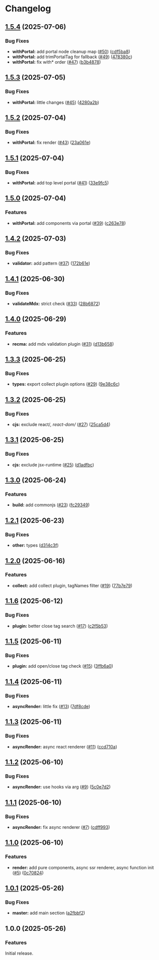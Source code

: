 # Changelog

## [1.5.4](https://github.com/diplodoc-platform/mdx-extension/compare/v1.5.3...v1.5.4) (2025-07-06)


### Bug Fixes

* **withPortal:** add portal node cleanup map ([#50](https://github.com/diplodoc-platform/mdx-extension/issues/50)) ([cdf5ba8](https://github.com/diplodoc-platform/mdx-extension/commit/cdf5ba819458982cfa1bab3e157b21541ed208a4))
* **withPortal:** add trimPortalTag for fallback ([#49](https://github.com/diplodoc-platform/mdx-extension/issues/49)) ([478380c](https://github.com/diplodoc-platform/mdx-extension/commit/478380c037682d6b689f9545527a62b65ef48f9a))
* **withPortal:** fix with* order ([#47](https://github.com/diplodoc-platform/mdx-extension/issues/47)) ([b3b4878](https://github.com/diplodoc-platform/mdx-extension/commit/b3b4878ac453a06fd336f767b1fb9f916c57651d))

## [1.5.3](https://github.com/diplodoc-platform/mdx-extension/compare/v1.5.2...v1.5.3) (2025-07-05)


### Bug Fixes

* **withPortal:** little changes ([#45](https://github.com/diplodoc-platform/mdx-extension/issues/45)) ([4280a2b](https://github.com/diplodoc-platform/mdx-extension/commit/4280a2b4d7eeca0b8b1bf3b9a08f803ea4224160))

## [1.5.2](https://github.com/diplodoc-platform/mdx-extension/compare/v1.5.1...v1.5.2) (2025-07-04)


### Bug Fixes

* **withPortal:** fix render ([#43](https://github.com/diplodoc-platform/mdx-extension/issues/43)) ([23a061e](https://github.com/diplodoc-platform/mdx-extension/commit/23a061e6dba043700dd8b68e482b750ddab727be))

## [1.5.1](https://github.com/diplodoc-platform/mdx-extension/compare/v1.5.0...v1.5.1) (2025-07-04)


### Bug Fixes

* **withPortal:** add top level portal ([#41](https://github.com/diplodoc-platform/mdx-extension/issues/41)) ([33e9fc5](https://github.com/diplodoc-platform/mdx-extension/commit/33e9fc585055312d2a1c02e7327b75ea98d5d768))

## [1.5.0](https://github.com/diplodoc-platform/mdx-extension/compare/v1.4.2...v1.5.0) (2025-07-04)


### Features

* **withPortal:** add components via portal ([#39](https://github.com/diplodoc-platform/mdx-extension/issues/39)) ([c263e78](https://github.com/diplodoc-platform/mdx-extension/commit/c263e78f8e671855ff228259917e92539ad025b1))

## [1.4.2](https://github.com/diplodoc-platform/mdx-extension/compare/v1.4.1...v1.4.2) (2025-07-03)


### Bug Fixes

* **validator:** add pattern ([#37](https://github.com/diplodoc-platform/mdx-extension/issues/37)) ([172b61e](https://github.com/diplodoc-platform/mdx-extension/commit/172b61e548256396b43c2c38b1af9e500185921b))

## [1.4.1](https://github.com/diplodoc-platform/mdx-extension/compare/v1.4.0...v1.4.1) (2025-06-30)


### Bug Fixes

* **validateMdx:** strict check ([#33](https://github.com/diplodoc-platform/mdx-extension/issues/33)) ([28b6872](https://github.com/diplodoc-platform/mdx-extension/commit/28b6872a96ecada297f42c978a041054cac6cbb0))

## [1.4.0](https://github.com/diplodoc-platform/mdx-extension/compare/v1.3.3...v1.4.0) (2025-06-29)


### Features

* **recma:** add mdx validation plugin ([#31](https://github.com/diplodoc-platform/mdx-extension/issues/31)) ([d13b658](https://github.com/diplodoc-platform/mdx-extension/commit/d13b658cd102b16ad1ee40d96767548267648f17))

## [1.3.3](https://github.com/diplodoc-platform/mdx-extension/compare/v1.3.2...v1.3.3) (2025-06-25)


### Bug Fixes

* **types:** export collect plugin options ([#29](https://github.com/diplodoc-platform/mdx-extension/issues/29)) ([9e38c6c](https://github.com/diplodoc-platform/mdx-extension/commit/9e38c6cc4828bc5ec7a7adb81198b744fc137c77))

## [1.3.2](https://github.com/diplodoc-platform/mdx-extension/compare/v1.3.1...v1.3.2) (2025-06-25)


### Bug Fixes

* **cjs:** exclude react/*, react-dom/* ([#27](https://github.com/diplodoc-platform/mdx-extension/issues/27)) ([25ca5d4](https://github.com/diplodoc-platform/mdx-extension/commit/25ca5d4fec51c4cf052814fc2cb4ba943aa53d00))

## [1.3.1](https://github.com/diplodoc-platform/mdx-extension/compare/v1.3.0...v1.3.1) (2025-06-25)


### Bug Fixes

* **cjs:** exclude jsx-runtime ([#25](https://github.com/diplodoc-platform/mdx-extension/issues/25)) ([d1adfbc](https://github.com/diplodoc-platform/mdx-extension/commit/d1adfbc3b05d98335385f78b5d76d9262800ce76))

## [1.3.0](https://github.com/diplodoc-platform/mdx-extension/compare/v1.2.1...v1.3.0) (2025-06-24)


### Features

* **build:** add commonjs ([#23](https://github.com/diplodoc-platform/mdx-extension/issues/23)) ([fc29349](https://github.com/diplodoc-platform/mdx-extension/commit/fc293493b5eb4b2cc9d20db94a230c03f9375ec6))

## [1.2.1](https://github.com/diplodoc-platform/mdx-extension/compare/v1.2.0...v1.2.1) (2025-06-23)


### Bug Fixes

* **other:** types ([d314c3f](https://github.com/diplodoc-platform/mdx-extension/commit/d314c3f6ac72ed935e3c0e46dd6f04b1ff050e30))

## [1.2.0](https://github.com/diplodoc-platform/mdx-extension/compare/v1.1.6...v1.2.0) (2025-06-16)


### Features

* **collect:** add collect plugin, tagNames filter ([#19](https://github.com/diplodoc-platform/mdx-extension/issues/19)) ([77b7e79](https://github.com/diplodoc-platform/mdx-extension/commit/77b7e79c1dce5e7a3b04c73580654ce935ab2106))

## [1.1.6](https://github.com/diplodoc-platform/mdx-extension/compare/v1.1.5...v1.1.6) (2025-06-12)


### Bug Fixes

* **plugin:** better close tag search ([#17](https://github.com/diplodoc-platform/mdx-extension/issues/17)) ([c2f5b53](https://github.com/diplodoc-platform/mdx-extension/commit/c2f5b53bda786b63ee7a492573a5371947f588f4))

## [1.1.5](https://github.com/diplodoc-platform/mdx-extension/compare/v1.1.4...v1.1.5) (2025-06-11)


### Bug Fixes

* **plugin:** add open/close tag check ([#15](https://github.com/diplodoc-platform/mdx-extension/issues/15)) ([3ffb6a0](https://github.com/diplodoc-platform/mdx-extension/commit/3ffb6a0ff84a3d39dc12ec468ccfb3ffa6a94956))

## [1.1.4](https://github.com/diplodoc-platform/mdx-extension/compare/v1.1.3...v1.1.4) (2025-06-11)


### Bug Fixes

* **asyncRender:** little fix ([#13](https://github.com/diplodoc-platform/mdx-extension/issues/13)) ([7df8cde](https://github.com/diplodoc-platform/mdx-extension/commit/7df8cdeebad578affa2566779304b6c5a2566fe2))

## [1.1.3](https://github.com/diplodoc-platform/mdx-extension/compare/v1.1.2...v1.1.3) (2025-06-11)


### Bug Fixes

* **asyncRender:** async react renderer ([#11](https://github.com/diplodoc-platform/mdx-extension/issues/11)) ([ccd710a](https://github.com/diplodoc-platform/mdx-extension/commit/ccd710ae08b6c114d23c0dfda551f600b8bf2d2e))

## [1.1.2](https://github.com/diplodoc-platform/mdx-extension/compare/v1.1.1...v1.1.2) (2025-06-10)


### Bug Fixes

* **asyncRender:** use hooks via arg ([#9](https://github.com/diplodoc-platform/mdx-extension/issues/9)) ([5c0e7d2](https://github.com/diplodoc-platform/mdx-extension/commit/5c0e7d210d3c43fbdb54b5db6706010e576a619d))

## [1.1.1](https://github.com/diplodoc-platform/mdx-extension/compare/v1.1.0...v1.1.1) (2025-06-10)


### Bug Fixes

* **asyncRender:** fix async renderer ([#7](https://github.com/diplodoc-platform/mdx-extension/issues/7)) ([cdff993](https://github.com/diplodoc-platform/mdx-extension/commit/cdff993ff4947c2e450094faf85c4eee8eecbede))

## [1.1.0](https://github.com/diplodoc-platform/mdx-extension/compare/v1.0.1...v1.1.0) (2025-06-10)


### Features

* **render:** add pure components, async ssr renderer, async function init ([#5](https://github.com/diplodoc-platform/mdx-extension/issues/5)) ([0c70824](https://github.com/diplodoc-platform/mdx-extension/commit/0c7082427032325adfafa85a49c80ca9fa2c765c))

## [1.0.1](https://github.com/diplodoc-platform/mdx-extension/compare/v1.0.0...v1.0.1) (2025-05-26)


### Bug Fixes

* **master:** add main section ([a2fbbf2](https://github.com/diplodoc-platform/mdx-extension/commit/a2fbbf27c65f3d0b86a403c0f5bf01d6abd2f084))

## 1.0.0 (2025-05-26)

### Features

Initial release.
